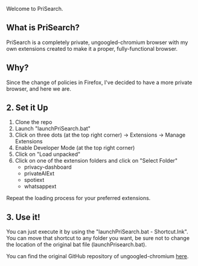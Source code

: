 Welcome to PriSearch.


## What is PriSearch?

PriSearch is a completely private, ungoogled-chromium browser with my own extensions created to make it a proper,
fully-functional browser.

## Why?

Since the change of policies in Firefox, I've decided to have a more private browser, and here we are.

## 2. Set it Up

1. Clone the repo
2. Launch "launchPriSearch.bat"
3. Click on three dots (at the top right corner) -> Extensions -> Manage Extensions
4. Enable Developer Mode (at the top right corner)
5. Click on "Load unpacked"
6. Click on one of the extension folders and click on "Select Folder"
	- privacy-dashboard
	- privateAIExt
	- spotiext
	- whatsappext

Repeat the loading process for your preferred extensions.


## 3. Use it!

You can just execute it by using the "launchPriSearch.bat - Shortcut.Ink". You can move that shortcut to
any folder you want, be sure not to change the location of the original bat file (launchPrisearch.bat).


You can find the original GitHub repository of ungoogled-chromium [here](https://github.com/ungoogled-software/ungoogled-chromium).